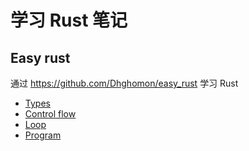 # 学习 Rust 笔记


## Easy rust

通过 https://github.com/Dhghomon/easy_rust 学习 Rust

- [Types](./easy_rust/rust_types.md)
- [Control flow](./easy_rust/rust_control_flow.md)
- [Loop](./easy_rust/rust_loop.md)
- [Program](./easy_rust/rust_program.md)
